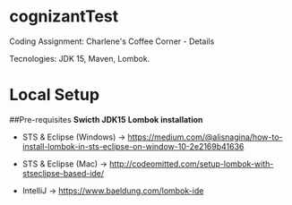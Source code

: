 # cognizantTest
Coding Assignment: Charlene's Coffee Corner - Details

Tecnologies:
JDK 15,
Maven,
Lombok.
# Local Setup
##Pre-requisites
**Swicth JDK15**
**Lombok installation**
* STS & Eclipse (Windows) -> https://medium.com/@alisnagina/how-to-install-lombok-in-sts-eclipse-on-window-10-2e2169b41636

* STS & Eclipse (Mac) -> http://codeomitted.com/setup-lombok-with-stseclipse-based-ide/

* IntelliJ -> https://www.baeldung.com/lombok-ide

